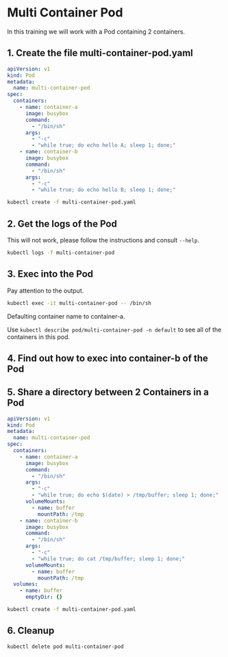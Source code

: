 # Multi Container Pod

In this training we will work with a Pod containing 2 containers.

## 1. Create the file multi-container-pod.yaml

```yaml
apiVersion: v1
kind: Pod
metadata:
  name: multi-container-pod
spec:
  containers:
    - name: container-a
      image: busybox
      command:
        - "/bin/sh"
      args:
        - "-c"
        - "while true; do echo hello A; sleep 1; done;"
    - name: container-b
      image: busybox
      command:
        - "/bin/sh"
      args:
        - "-c"
        - "while true; do echo hello B; sleep 1; done;"
```

```bash
kubectl create -f multi-container-pod.yaml
```

## 2. Get the logs of the Pod

This will not work, please follow the instructions and consult `--help`.

```bash
kubectl logs -f multi-container-pod
```

## 3. Exec into the Pod

Pay attention to the output.

```bash
kubectl exec -it multi-container-pod -- /bin/sh
```

Defaulting container name to container-a.

Use `kubectl describe pod/multi-container-pod -n default` to see all of the containers in this pod.

## 4. Find out how to exec into container-b of the Pod

## 5. Share a directory between 2 Containers in a Pod

```yaml
apiVersion: v1
kind: Pod
metadata:
  name: multi-container-pod
spec:
  containers:
    - name: container-a
      image: busybox
      command:
        - "/bin/sh"
      args:
        - "-c"
        - "while true; do echo $(date) > /tmp/buffer; sleep 1; done;"
      volumeMounts:
        - name: buffer
          mountPath: /tmp
    - name: container-b
      image: busybox
      command:
        - "/bin/sh"
      args:
        - "-c"
        - "while true; do cat /tmp/buffer; sleep 1; done;"
      volumeMounts:
        - name: buffer
          mountPath: /tmp
  volumes:
    - name: buffer
      emptyDir: {}
```  

```bash
kubectl create -f multi-container-pod.yaml
```

## 6. Cleanup

```bash
kubectl delete pod multi-container-pod
```
